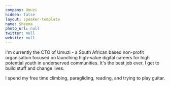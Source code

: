 ```yaml
---
company: Umuzi
hidden: false
layout: speaker-template
name: Sheena
photo_url: null
twitter: null
website: null
---
```


I'm currently the CTO of Umuzi - a South African based non-profit organisation focused on launching high-value digital careers for high potential youth in underserved communities.  It's the best job ever, I get to build stuff and change lives. 

I spend my free time climbing, paragliding, reading, and trying to play guitar.
